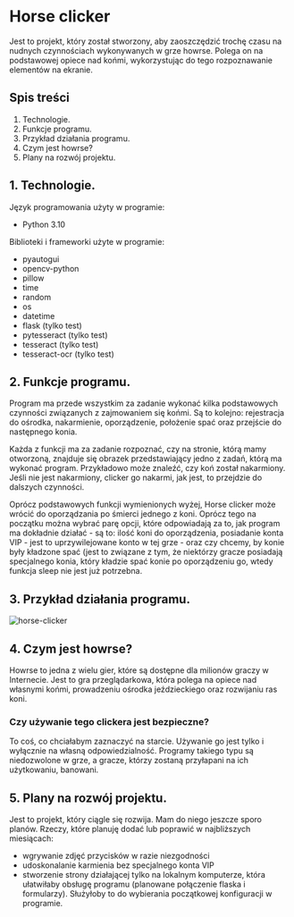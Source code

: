 # Horse clicker
Jest to projekt, który został stworzony, aby zaoszczędzić trochę czasu na nudnych czynnościach wykonywanych w grze howrse. Polega on na podstawowej opiece nad końmi, wykorzystując do tego rozpoznawanie elementów na ekranie.

## Spis treści
1. Technologie.
2. Funkcje programu.
3. Przykład działania programu.
4. Czym jest howrse?
5. Plany na rozwój projektu.

## 1. Technologie.
Język programowania użyty w programie:
 - Python 3.10
 
Biblioteki i frameworki użyte w programie:
 - pyautogui
 - opencv-python
 - pillow
 - time
 - random
 - os
 - datetime
 - flask (tylko test)
 - pytesseract (tylko test)
 - tesseract (tylko test)
 - tesseract-ocr (tylko test)
 
 
 ## 2. Funkcje programu.
 Program ma przede wszystkim za zadanie wykonać kilka podstawowych czynności związanych z zajmowaniem się końmi.
 Są to kolejno: rejestracja do ośrodka, nakarmienie, oporządzenie, położenie spać oraz przejście do następnego konia.
 
 Każda z funkcji ma za zadanie rozpoznać, czy na stronie, którą mamy otworzoną, znajduje się obrazek przedstawiający jedno z zadań, którą ma wykonać program. Przykładowo może znaleźć, czy koń został nakarmiony. Jeśli nie jest nakarmiony, clicker go nakarmi, jak jest, to przejdzie do dalszych czynności.
 
 Oprócz podstawowych funkcji wymienionych wyżej, Horse clicker może wrócić do oporządzania po śmierci jednego z koni. Oprócz tego na początku można wybrać parę opcji, które odpowiadają za to, jak program ma dokładnie działać - są to: ilość koni do oporządzenia, posiadanie konta VIP - jest to uprzywilejowane konto w tej grze - oraz czy chcemy, by konie były kładzone spać (jest to związane z tym, że niektórzy gracze posiadają specjalnego konia, który kładzie spać konie po oporządzeniu go, wtedy funkcja sleep nie jest już potrzebna.
 
 ## 3. Przykład działania programu.
 ![horse-clicker](https://github.com/Halcik/Horse-clicker/assets/45713520/57793092-19f2-4d60-9e52-303ff0fb7a55)

 
 ## 4. Czym jest howrse?
 Howrse to jedna z wielu gier, które są dostępne dla milionów graczy w Internecie. Jest to gra przeglądarkowa, która polega na opiece nad własnymi końmi, prowadzeniu ośrodka jeździeckiego oraz rozwijaniu ras koni.
 ### Czy używanie tego clickera jest bezpieczne?
 To coś, co chciałabym zaznaczyć na starcie. Używanie go jest tylko i wyłącznie na własną odpowiedzialność. Programy takiego typu są niedozwolone w grze, a gracze, którzy zostaną przyłapani na ich użytkowaniu, banowani.
 
 ## 5. Plany na rozwój projektu.
 Jest to projekt, który ciągle się rozwija. Mam do niego jeszcze sporo planów.
 Rzeczy, które planuję dodać lub poprawić w najbliższych miesiącach:
  - wgrywanie zdjęć przycisków w razie niezgodności
  - udoskonalanie karmienia bez specjalnego konta VIP
  - stworzenie strony działającej tylko na lokalnym komputerze, która ułatwiłaby obsługę programu (planowane połączenie flaska i formularzy). Służyłoby to do wybierania początkowej konfiguracji w programie.
 
 
